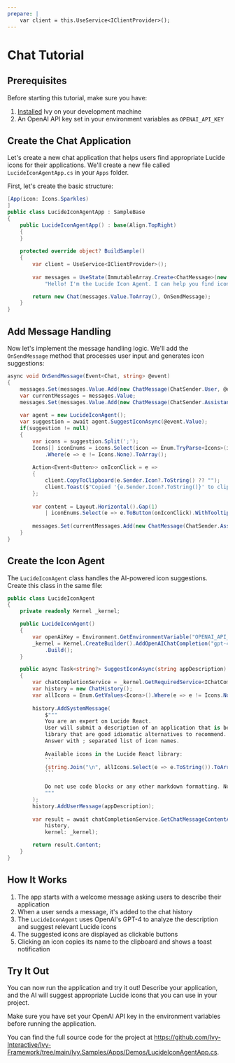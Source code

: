 ```yaml
---
prepare: |
    var client = this.UseService<IClientProvider>();
---
```


# Chat Tutorial

<Ingress Text="Create an AI-powered chat application that suggests Lucide icons based on application descriptions using modern chat patterns." />

## Prerequisites

Before starting this tutorial, make sure you have:

1. [Installed](Installation.md) Ivy on your development machine
2. An OpenAI API key set in your environment variables as `OPENAI_API_KEY`

## Create the Chat Application

Let's create a new chat application that helps users find appropriate Lucide icons for their applications. We'll create a new file called `LucideIconAgentApp.cs` in your `Apps` folder.

First, let's create the basic structure:

```csharp
[App(icon: Icons.Sparkles)
]
public class LucideIconAgentApp : SampleBase
{
    public LucideIconAgentApp() : base(Align.TopRight)
    {
    }
    
    protected override object? BuildSample()
    {
        var client = UseService<IClientProvider>();
        
        var messages = UseState(ImmutableArray.Create<ChatMessage>(new ChatMessage(ChatSender.Assistant, 
            "Hello! I'm the Lucide Icon Agent. I can help you find icons for your app. Please describe your application.")));

        return new Chat(messages.Value.ToArray(), OnSendMessage);
    }
}
```

## Add Message Handling

Now let's implement the message handling logic. We'll add the `OnSendMessage` method that processes user input and generates icon suggestions:

```csharp
async void OnSendMessage(Event<Chat, string> @event)
{
    messages.Set(messages.Value.Add(new ChatMessage(ChatSender.User, @event.Value)));
    var currentMessages = messages.Value;
    messages.Set(messages.Value.Add(new ChatMessage(ChatSender.Assistant, new ChatStatus("Thinking..."))));
    
    var agent = new LucideIconAgent();
    var suggestion = await agent.SuggestIconAsync(@event.Value);
    if(suggestion != null)
    {
        var icons = suggestion.Split(';');
        Icons[] iconEnums = icons.Select(icon => Enum.TryParse<Icons>(icon, out var result) ? result : Icons.None)
            .Where(e => e != Icons.None).ToArray();
        
        Action<Event<Button>> onIconClick = e =>
        {
            client.CopyToClipboard(e.Sender.Icon?.ToString() ?? "");
            client.Toast($"Copied '{e.Sender.Icon?.ToString()}' to clipboard", "Icon Copied");
        };
        
        var content = Layout.Horizontal().Gap(1) 
            | iconEnums.Select(e => e.ToButton(onIconClick).WithTooltip(e.ToString()));
        
        messages.Set(currentMessages.Add(new ChatMessage(ChatSender.Assistant, content)));
    }
}
```

## Create the Icon Agent

The `LucideIconAgent` class handles the AI-powered icon suggestions. Create this class in the same file:

```csharp
public class LucideIconAgent
{
    private readonly Kernel _kernel;

    public LucideIconAgent()
    {
        var openAiKey = Environment.GetEnvironmentVariable("OPENAI_API_KEY")!;
        _kernel = Kernel.CreateBuilder().AddOpenAIChatCompletion("gpt-4o-2024-11-20", openAiKey)
            .Build();
    }

    public async Task<string?> SuggestIconAsync(string appDescription)
    {
        var chatCompletionService = _kernel.GetRequiredService<IChatCompletionService>();
        var history = new ChatHistory();
        var allIcons = Enum.GetValues<Icons>().Where(e => e != Icons.None);
        
        history.AddSystemMessage(
            $"""
            You are an expert on Lucide React. 
            User will submit a description of an application that is being built and you will suggest 7 icons from the Lucide React 
            library that are good idiomatic alternatives to recommend. 
            Answer with ; separated list of icon names.
            
            Available icons in the Lucide React library:
            ```
            {string.Join("\n", allIcons.Select(e => e.ToString()).ToArray())}
            ```
            
            Do not use code blocks or any other markdown formatting. No explanation is needed.
            """
        );
        history.AddUserMessage(appDescription);
        
        var result = await chatCompletionService.GetChatMessageContentAsync(
            history,
            kernel: _kernel);

        return result.Content;
    }
}
```

## How It Works

1. The app starts with a welcome message asking users to describe their application
2. When a user sends a message, it's added to the chat history
3. The `LucideIconAgent` uses OpenAI's GPT-4 to analyze the description and suggest relevant Lucide icons
4. The suggested icons are displayed as clickable buttons
5. Clicking an icon copies its name to the clipboard and shows a toast notification

## Try It Out

You can now run the application and try it out! Describe your application, and the AI will suggest appropriate Lucide icons that you can use in your project.

<Callout Icon="Info">
Make sure you have set your OpenAI API key in the environment variables before running the application.
</Callout>

You can find the full source code for the project at <https://github.com/Ivy-Interactive/Ivy-Framework/tree/main/Ivy.Samples/Apps/Demos/LucideIconAgentApp.cs>.
